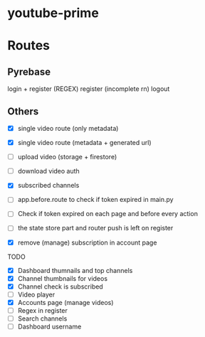 # youtube-prime

# Routes

## Pyrebase

login + register (REGEX)
register (incomplete rn)
logout

## Others

- [x] single video route (only metadata)
- [x] single video route (metadata + generated url)
- [ ] upload video (storage + firestore)
- [ ] download video auth
- [x] subscribed channels

- [ ] app.before.route to check if token expired in main.py
- [ ] Check if token expired on each page and before every action
- [ ] the state store part and router push is left on register
- [x] remove (manage) subscription in account page

TODO

- [x] Dashboard thumnails and top channels
- [x] Channel thumbnails for videos
- [x] Channel check is subscribed
- [ ] Video player
- [x] Accounts page (manage videos)
- [ ] Regex in register
- [ ] Search channels
- [ ] Dashboard username
